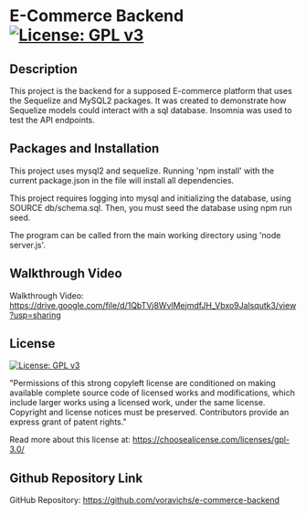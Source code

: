 # E-Commerce Backend [![License: GPL v3](https://img.shields.io/badge/License-GPLv3-blue.svg)](https://www.gnu.org/licenses/gpl-3.0) 

## Description

This project is the backend for a supposed E-commerce platform that uses the Sequelize and MySQL2 packages. It was created to demonstrate how Sequelize models could interact with a sql database. Insomnia was used to test the API endpoints.

## Packages and Installation

This project uses mysql2 and sequelize. Running 'npm install' with the current package.json in the file will install all dependencies. 

This project requires logging into mysql and initializing the database, using SOURCE db/schema.sql. Then, you must seed the database using npm run seed.

The program can be called from the main working directory using 'node server.js'.

## Walkthrough Video

Walkthrough Video: https://drive.google.com/file/d/1QbTVj8WvlMejmdfJH_Vbxo9Jalsqutk3/view?usp=sharing

## License 

[![License: GPL v3](https://img.shields.io/badge/License-GPLv3-blue.svg)](https://www.gnu.org/licenses/gpl-3.0) 

"Permissions of this strong copyleft license are conditioned on making available complete source code of licensed works and modifications, which include larger works using a licensed work, under the same license. Copyright and license notices must be preserved. Contributors provide an express grant of patent rights."

Read more about this license at: https://choosealicense.com/licenses/gpl-3.0/


## Github Repository Link

GitHub Repository: https://github.com/voravichs/e-commerce-backend



